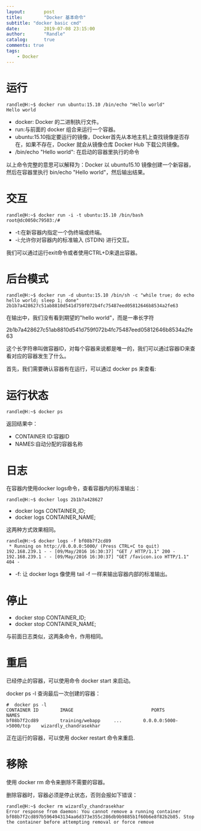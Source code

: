 ```yaml
---
layout:       post
title:        "Docker 基本命令"
subtitle: "docker basic cmd"
date:         2019-07-08 23:15:00
author:       "Randle"
catalog:      true
comments: true
tags:
    - Docker
---
```



# 运行

```shell
randle@H:~$ docker run ubuntu:15.10 /bin/echo "Hello world"
Hello world
```

- docker: Docker 的二进制执行文件。
- run:与前面的 docker 组合来运行一个容器。
- ubuntu:15.10指定要运行的镜像，Docker首先从本地主机上查找镜像是否存在，如果不存在，Docker 就会从镜像仓库 Docker Hub 下载公共镜像。
- /bin/echo "Hello world": 在启动的容器里执行的命令

以上命令完整的意思可以解释为：Docker 以 ubuntu15.10 镜像创建一个新容器，然后在容器里执行 bin/echo "Hello world"，然后输出结果。

# 交互

```shell
randle@H:~$ docker run -i -t ubuntu:15.10 /bin/bash
root@dc0050c79503:/#
```
* -t:在新容器内指定一个伪终端或终端。
* -i:允许你对容器内的标准输入 (STDIN) 进行交互。

我们可以通过运行exit命令或者使用CTRL+D来退出容器。

# 后台模式

```shell
randle@H:~$ docker run -d ubuntu:15.10 /bin/sh -c "while true; do echo hello world; sleep 1; done"
2b1b7a428627c51ab8810d541d759f072b4fc75487eed05812646b8534a2fe63
```

在输出中，我们没有看到期望的"hello world"，而是一串长字符

2b1b7a428627c51ab8810d541d759f072b4fc75487eed05812646b8534a2fe63

这个长字符串叫做容器ID，对每个容器来说都是唯一的，我们可以通过容器ID来查看对应的容器发生了什么。

首先，我们需要确认容器有在运行，可以通过 docker ps 来查看:

# 运行状态

```shell
randle@H:~$ docker ps
```

返回结果中：
- CONTAINER ID:容器ID
- NAMES:自动分配的容器名称

# 日志

在容器内使用docker logs命令，查看容器内的标准输出：
```shell
randle@H:~$ docker logs 2b1b7a428627
```

- docker logs CONTAINER_ID;
- docker logs CONTAINER_NAME;

这两种方式效果相同。

```shell
randle@H:~$ docker logs -f bf08b7f2cd89
 * Running on http://0.0.0.0:5000/ (Press CTRL+C to quit)
192.168.239.1 - - [09/May/2016 16:30:37] "GET / HTTP/1.1" 200 -
192.168.239.1 - - [09/May/2016 16:30:37] "GET /favicon.ico HTTP/1.1" 404 -
```
* -f: 让 docker logs 像使用 tail -f 一样来输出容器内部的标准输出。

# 停止

- docker stop CONTAINER_ID;
- docker stop CONTAINER_NAME;

与前面日志类似，这两条命令，作用相同。

# 重启

已经停止的容器，可以使用命令 docker start 来启动。

docker ps -l 查询最后一次创建的容器：

```shell
#  docker ps -l 
CONTAINER ID        IMAGE                             PORTS                     NAMES
bf08b7f2cd89        training/webapp     ...        0.0.0.0:5000->5000/tcp    wizardly_chandrasekhar
```

正在运行的容器，可以使用 docker restart 命令来重启.

# 移除

使用 docker rm 命令来删除不需要的容器。

删除容器时，容器必须是停止状态，否则会报如下错误：

```shell
randle@H:~$ docker rm wizardly_chandrasekhar
Error response from daemon: You cannot remove a running container bf08b7f2cd897b5964943134aa6d373e355c286db9b9885b1f60b6e8f82b2b85. Stop the container before attempting removal or force remove
```